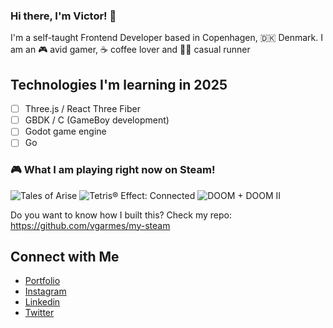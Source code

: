 ### Hi there, I'm Victor! 👋

I'm a self-taught Frontend Developer based in Copenhagen, 🇩🇰 Denmark. I am an 🎮 avid gamer, ☕️ coffee lover and 🏃🏻 casual runner

## Technologies I'm learning in 2025

- [ ] Three.js / React Three Fiber
- [ ] GBDK / C (GameBoy development)
- [ ] Godot game engine
- [ ] Go

### 🎮 What I am playing right now on Steam!

<a href="https://steamcommunity.com/app/740130" target="_blank" style="text-decoration:none;">
    <img src="https://shared.cloudflare.steamstatic.com/store_item_assets/steam/apps/740130/capsule_184x69.jpg?t=1717810303"} alt="Tales of Arise" />
  </a><a href="https://steamcommunity.com/app/1003590" target="_blank" style="text-decoration:none;">
    <img src="https://shared.cloudflare.steamstatic.com/store_item_assets/steam/apps/1003590/capsule_184x69.jpg?t=1724972876"} alt="Tetris® Effect: Connected" />
  </a><a href="https://steamcommunity.com/app/2280" target="_blank" style="text-decoration:none;">
    <img src="https://shared.cloudflare.steamstatic.com/store_item_assets/steam/apps/2280/capsule_184x69.jpg?t=1726172230"} alt="DOOM + DOOM II" />
  </a>

Do you want to know how I built this? Check my repo: https://github.com/vgarmes/my-steam

## Connect with Me

- [Portfolio](https://vgarmes.github.io/portfolio/) <br/>
- [Instagram](https://www.instagram.com/vgmestre) <br/>
- [Linkedin](https://www.linkedin.com/in/vgmestre/) <br/>
- [Twitter](https://twitter.com/vgmestre) <br/>
